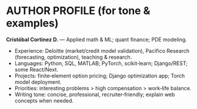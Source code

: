 # AUTHOR PROFILE (for tone & examples)

**Cristóbal Cortinez D.** — Applied math & ML; quant finance; PDE modeling.  
- Experience: Deloitte (market/credit model validation), Pacifico Research (forecasting, optimization), teaching & research.  
- Languages: Python, SQL, MATLAB; PyTorch, scikit‑learn; Django/REST; some React/Next.  
- Projects: finite‑element option pricing; Django optimization app; Torch model deployment.  
- Priorities: interesting problems > high compensation > work‑life balance.  
- Writing tone: concise, professional, recruiter‑friendly; explain web concepts when needed.

